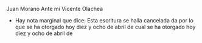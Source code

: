 Juan Morano
Ante mi Vicente Olachea
* Hay nota marginal que dice: Esta escritura se halla cancelada
da por lo que se ha otorgado hoy diez y ocho de abril de
cual se ha otorgado hoy diez y ocho de abril de